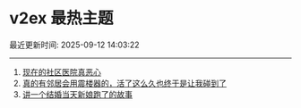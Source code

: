 # v2ex 最热主题

最近更新时间: 2025-09-12 14:03:22

--- 
1. [现在的社区医院真恶心](https://www.v2ex.com/t/1158683) 
2. [真的有邻居会用震楼器的，活了这么久也终于是让我碰到了](https://www.v2ex.com/t/1158687) 
3. [讲一个结婚当天新娘跑了的故事](https://www.v2ex.com/t/1158732) 
